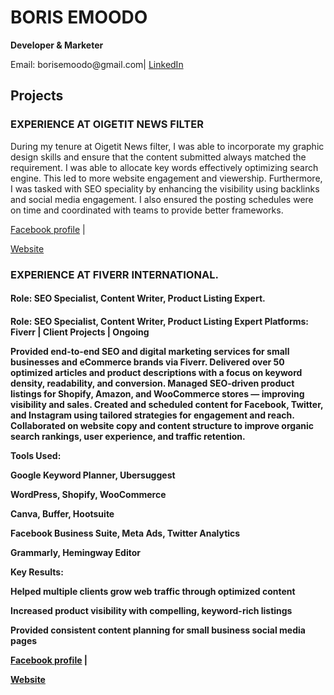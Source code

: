 <!DOCTYPE html>
<html lang="en">
<head>
  <meta charset="UTF-8" />
  <meta name="viewport" content="width=device-width, initial-scale=1.0"/>
</head>
<body>
  <h1>BORIS EMOODO</h1>
  <p><strong>Developer & Marketer</strong></p>
  <p>Email: borisemoodo@gmail.com| <a href="https://www.linkedin.com/in/boris-emoodo-b5a66316b/">LinkedIn</a></p>

  <h2>Projects</h2>

  <div class="project">
    <h3>EXPERIENCE AT OIGETIT NEWS FILTER</h3>
    <p>During my tenure at Oigetit News filter, I was able to incorporate my graphic design skills and ensure that the content submitted always matched the requirement. I was able to allocate key words effectively optimizing search engine. This led to more website engagement and viewership. Furthermore, I was tasked with SEO speciality by enhancing the visibility using backlinks and social media engagement. I also ensured the posting schedules were on time and coordinated with teams to provide better frameworks. </p>
     <p><a href="https://www.facebook.com/oigetit">Facebook profile</a> | <p><a href="https://www.oigetit.com/">Website</a>
  </div>
  <div class="project">
    <h3>EXPERIENCE AT FIVERR INTERNATIONAL.</h3>
    <h4>Role: SEO Specialist, Content Writer, Product Listing Expert.<h4>
    <p>Role: SEO Specialist, Content Writer, Product Listing Expert
Platforms: Fiverr | Client Projects | Ongoing

Provided end-to-end SEO and digital marketing services for small businesses and eCommerce brands via Fiverr.
Delivered over 50 optimized articles and product descriptions with a focus on keyword density, readability, and conversion.
Managed SEO-driven product listings for Shopify, Amazon, and WooCommerce stores — improving visibility and sales.
Created and scheduled content for Facebook, Twitter, and Instagram using tailored strategies for engagement and reach.
Collaborated on website copy and content structure to improve organic search rankings, user experience, and traffic retention.

Tools Used:

Google Keyword Planner, Ubersuggest

WordPress, Shopify, WooCommerce

Canva, Buffer, Hootsuite

Facebook Business Suite, Meta Ads, Twitter Analytics

Grammarly, Hemingway Editor

Key Results:

Helped multiple clients grow web traffic through optimized content

Increased product visibility with compelling, keyword-rich listings

Provided consistent content planning for small business social media pages</p>
<p><a href="https://www.facebook.com/oigetit">Facebook profile</a> | <p><a href="https://www.oigetit.com/">Website</a>
</html>
